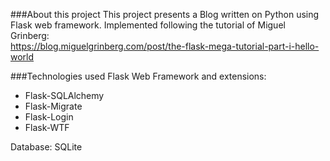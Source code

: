 ###About this project
This project presents a Blog written on Python using Flask web framework. Implemented following the tutorial of Miguel Grinberg:\
https://blog.miguelgrinberg.com/post/the-flask-mega-tutorial-part-i-hello-world

###Technologies used
Flask Web Framework and extensions:
* Flask-SQLAlchemy
* Flask-Migrate
* Flask-Login
* Flask-WTF

Database: SQLite